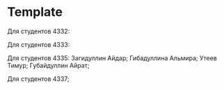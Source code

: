 
# Template


Для студентов 4332:

Для студентов 4333:

Для студентов 4335:
Загидуллин Айдар;
Гибадуллина Альмира;
Утеев Тимур;
Губайдуллин Айрат;

Для студентов 4337;

